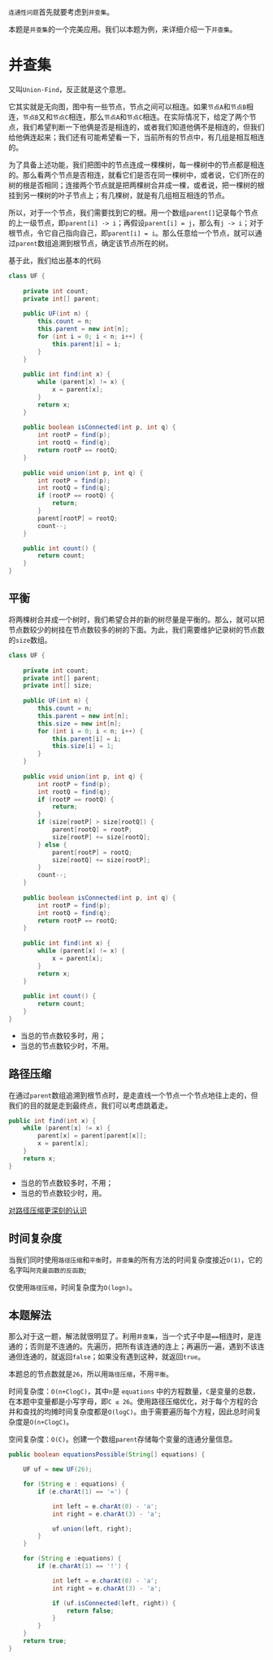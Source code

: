 `连通性问题`首先就要考虑到`并查集`。

本题是`并查集`的一个完美应用。我们以本题为例，来详细介绍一下`并查集`。

# 并查集

又叫`Union-Find`，反正就是这个意思。

它其实就是无向图，图中有一些节点，节点之间可以相连。如果`节点A`和`节点B`相连，`节点B`又和`节点C`相连，那么`节点A`和`节点C`相连。在实际情况下，给定了两个节点，我们希望判断一下他俩是否是相连的，或者我们知道他俩不是相连的，但我们给他俩连起来；我们还有可能希望看一下，当前所有的节点中，有几组是相互相连的。

为了具备上述功能，我们把图中的节点连成一棵棵树，每一棵树中的节点都是相连的。那么看两个节点是否相连，就看它们是否在同一棵树中，或者说，它们所在的树的根是否相同；连接两个节点就是把两棵树合并成一棵，或者说，把一棵树的根挂到另一棵树的叶子节点上；有几棵树，就是有几组相互相连的节点。

所以，对于一个节点，我们需要找到它的根。用一个数组`parent[]`记录每个节点的上一级节点，即`parent[i] -> i`；再假设`parent[i] = j`，那么有`j -> i`；对于根节点，令它自己指向自己，即`parent[i] = i`。那么任意给一个节点，就可以通过`parent`数组追溯到根节点，确定该节点所在的树。

基于此，我们给出基本的代码

```java
class UF {
  
    private int count;
    private int[] parent;
    
    public UF(int n) {
        this.count = n;
        this.parent = new int[n];
        for (int i = 0; i < n; i++) {
            this.parent[i] = i;
        }
    }
    
    public int find(int x) {
        while (parent[x] != x) {
            x = parent[x];
        }
        return x;
    }
    
    public boolean isConnected(int p, int q) {
        int rootP = find(p);
        int rootQ = find(q);
        return rootP == rootQ;
    }
    
    public void union(int p, int q) {
        int rootP = find(p);
        int rootQ = find(q);
        if (rootP == rootQ) {
            return;
        }
        parent[rootP] = rootQ;
        count--;
    }

    public int count() {
        return count;
    }
}
```

## 平衡

将两棵树合并成一个树时，我们希望合并的新的树尽量是平衡的。那么，就可以把节点数较少的树挂在节点数较多的树的下面。为此，我们需要维护记录树的节点数的`size`数组。

```java
class UF {
    
    private int count;
    private int[] parent;
    private int[] size;
    
    public UF(int n) {
        this.count = n;
        this.parent = new int[n];
        this.size = new int[n];
        for (int i = 0; i < n; i++) {
            this.parent[i] = i;
            this.size[i] = 1;
        }
    }
    
    public void union(int p, int q) {
        int rootP = find(p);
        int rootQ = find(q);
        if (rootP == rootQ) {
            return;
        }
        if (size[rootP] > size[rootQ]) {
            parent[rootQ] = rootP;
            size[rootP] += size[rootQ];
        } else {
            parent[rootP] = rootQ;
            size[rootQ] += size[rootP];
        }
        count--;
    }
    
    public boolean isConnected(int p, int q) {
        int rootP = find(p);
        int rootQ = find(q);
        return rootP == rootQ;
    }
    
    public int find(int x) {
        while (parent[x] != x) {
            x = parent[x];
        }
        return x;
    }
    
    public int count() {
        return count;
    }
}
```

- 当总的节点数较多时，用；
- 当总的节点数较少时，不用。

## 路径压缩

在通过`parent`数组追溯到根节点时，是走直线一个节点一个节点地往上走的，但我们的目的就是走到最终点，我们可以考虑跳着走。

```java
public int find(int x) {
    while (parent[x] != x) {
        parent[x] = parent[parent[x]];
        x = parent[x];
    }
    return x;
}
```

- 当总的节点数较多时，不用；
- 当总的节点数较少时，用。

[对路径压缩更深刻的认识](https://github.com/HUST-WZY/AlgsWithRiceWine/blob/main/UnionFind/399.%20%E9%99%A4%E6%B3%95%E6%B1%82%E5%80%BC%EF%BC%88%E8%B7%AF%E5%BE%84%E5%8E%8B%E7%BC%A9%EF%BC%89.md)

## 时间复杂度

当我们同时使用`路径压缩`和`平衡`时，`并查集`的所有方法的时间复杂度接近`O(1)`，它的名字叫`阿克曼函数的反函数`;

仅使用`路径压缩`，时间复杂度为`O(logn)`。

## 本题解法

那么对于这一题，解法就很明显了。利用`并查集`，当一个式子中是`==`相连时，是连通的；否则是不连通的。先遍历，把所有该连通的连上；再遍历一遍，遇到不该连通但连通的，就返回`false`；如果没有遇到这种，就返回`true`。

本题总的节点数就是`26`，所以用`路径压缩`，不用`平衡`。

时间复杂度：`O(n+ClogC)`，其中`n`是 `equations` 中的方程数量，`C`是变量的总数，在本题中变量都是小写字母，即`C ≤ 26`。使用路径压缩优化，对于每个方程的合并和查找的均摊时间复杂度都是`O(logC)`。由于需要遍历每个方程，因此总时间复杂度是`O(n+ClogC)`。

空间复杂度：`O(C)`。创建一个数组`parent`存储每个变量的连通分量信息。

```java
public boolean equationsPossible(String[] equations) {

    UF uf = new UF(26);

    for (String e : equations) {
        if (e.charAt(1) == '=') {

            int left = e.charAt(0) - 'a';
            int right = e.charAt(3) - 'a';

            uf.union(left, right);
        }
    }

    for (String e :equations) {
        if (e.charAt(1) == '!') {

            int left = e.charAt(0) - 'a';
            int right = e.charAt(3) - 'a';

            if (uf.isConnected(left, right)) {
                return false;
            }
        }
    }
    return true;
}
```
